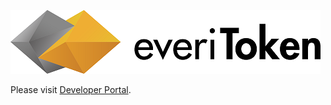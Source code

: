 ![everiToken Logo](./logo.png)

Please visit [Developer Portal](https://www.everitoken.io/developers/apis,_sdks_and_tools/abi_reference).